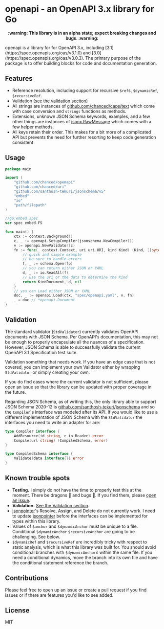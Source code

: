 # openapi - an OpenAPI 3.x library for Go

<p align="center">
<b>:warning: This library is in an alpha state; expect breaking changes and bugs. :warning:</b>
</p>
openapi is a library for for OpenAPI 3.x, including
[3.1](https://spec.openapis.org/oas/v3.1.0) and
[3.0](https://spec.openapis.org/oas/v3.0.3). The primary purpose of the package
is to offer building blocks for code and documentation generation.

## Features

-   Reference resolution, including support for recursive `$ref`s, `$dynamicRef`,
    `$recursiveRef`.
-   Validation ([see the validation seciton](#validation))
-   All strings are instances of
    [github.com/chanced/caps/text](https://github.com/chanced/caps)
    which come with case conversion and `strings` functions as methods.
-   Extensions, unknown JSON Schema keywords, examples, and a few other things
    are instances of [jsonx.RawMessage](https://github.com/chanced/jsonx) which
    comes with a few helper methods.
-   All keys retain their order. This makes for a bit more of a complicated API
    but prevents the need for further resorting to keep code generation consistent

## Usage

```go
package main

import (
    "github.com/chanced/openapi"
    "github.com/chanced/uri"
    "github.com/santhosh-tekuri/jsonschema/v5"
    "embed"
    "io"
    "path/filepath"
)

//go:embed spec
var spec embed.FS

func main() {
    ctx := context.Background()
    c, _ := openapi.SetupCompiler(jsonschema.NewCompiler())
    v := openapi.NewValidator(c)
    fn := func(_ context.Context, uri uri.URI, kind Kind) (Kind, []byte, error){
        // quick and simple example
        // be sure to handle errors
        f, _ := schema.Open(fp)
        // you can return either JSON or YAML
        d, _ := io.ReadAll(f)
        // use the uri or the data to determine the Kind
        return KindDocument, d, nil
    }
    // you can Load either JSON or YAML
    doc, _ := openapi.Load(ctx, "spec/openapi.yaml", v, fn)
    _ = doc // *openapi.Document
}
```

## Validation

The standard validator (`StdValidator`) currently validates OpenAPI documents
with JSON Schema. Per OpenAPI's documentation, this may not be enough to
properly encapsulate all the nuances of a specification. However, JSON Schema is
able to successfully validate the current OpenAPI 3.1 Specification test suite.

Validation something that needs work. If you have an edge case that is not
covered, you can implement your own Validator either by wrapping `StdValidator`
or simply creating your own.

If you do find cases where the current validator is not sufficient, please open
an issue so that the library can be updated with proper coverage in the future.

Regarding JSON Schema, as of writing this, the only library able to support JSON
Schema 2020-12 is
[github.com/santhosh-tekuri/jsonschema](https://github.com/santhosh-tekuri/jsonschema)
and so the `Compiler`'s interface was modeled after its API. If you would like
to use a different implementation of JSON Schema with the `StdValidator` the
interfaces you need to write an adapter for are:

```go
type Compiler interface {
	AddResource(id string, r io.Reader) error
	Compile(url string) (CompiledSchema, error)
}

type CompiledSchema interface {
	Validate(data interface{}) error
}
```

## Known trouble spots

-   **Testing.** I simply do not have the time to properly test this at the moment.
    There be dragons :dragon_face: and bugs :lady_beetle:. If you find them, please [open an issue](https://github.com/chanced/openapi/issues/new).
-   **Validation.** [See the Validation section](#validation).
-   [jsonpointer](https://github.com/chanced/jsonpointer)'s Resolve, Assign, and
    Delete do not currently work. I need to update
    [jsonpointer](https://github.com/chanced/jsonpointer) before the interfaces
    can be implemented for types within this library.
-   Values of `$anchor` and `$dynamicAnchor` must be unique to a file.
    Conditional `$dynamicAnchor` `$recursiveAnchor` are going to be challenging.
    See below.
-   `$dynamicRef` and `$recursiveRef` are incredibly tricky with respect to
    static analysis, which is what this library was built for. You should avoid
    conditional branches with `$dynamicAnchor`s within the same file. If you
    need a conditional dynamics, move the branch into its own file and have the
    conditional statement reference the branch.

## Contributions

Please feel free to open up an issue or create a pull request if you find issues
or if there are features you'd like to see added.

## License

MIT
